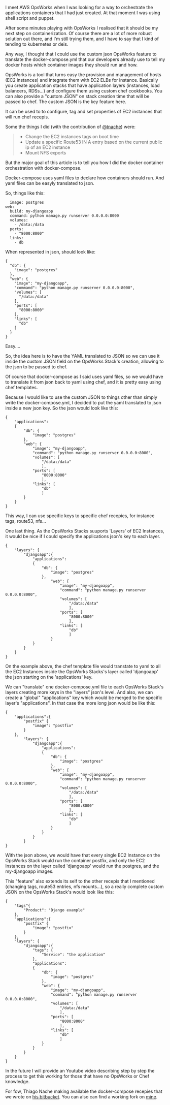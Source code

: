 
I meet AWS OpsWorks when I was looking for a way to orchestrate the applications containers that I had just created. At that moment I was using shell script and puppet. 

After some minutes playing with OpsWorks I realised that it should be my next step on containerization. Of course there are a lot of more robust solution out there, and I'm still trying them, and I have to say that I kind of tending to kubernetes or deis.

Any way, I thought that I could use the custom json OpsWorks feature to translate the docker-compose.yml that our developers already use to tell my docker hosts which container images they should run and how.

OpsWorks is a tool that turns easy the provision and management of hosts (EC2 instances) and integrate them with EC2 ELBs for instance. Basically you create application stacks that have application layers (instances, load balancers, RDSs…) and configure them using custom chef cookbooks. You can also provide a "custom JSON" on stack creation time that will be passed to chef. 
The custom JSON is the key feature here.

It can be used to to configure, tag and set properties of EC2 instances that will run chef recepis.

Some the things I did (with the contribution of [@tnache](https://bitbucket.org/tnache/opsworks-recipes)) were: 

>- Change the EC2 instances tags on boot time
>- Update a specific Route53 IN A entry based on the current public ip of an EC2 instance
>- Mount NFS exports

But the major goal of this article is to tell you how I did the docker
container orchestration with docker-compose.

Docker-compose uses yaml files to declare how containers should run. And
yaml files can be easyly translated to json.

So, things like this:

```db:
  image: postgres
web:
  build: my-djangoapp
  command: python manage.py runserver 0.0.0.0:8000
  volumes:
    - /data:/data
  ports:
    - "8000:8000"
  links:
    - db
```

When represented in json, should look like:

```
{
  "db": {
    "image": "postgres"
  },
  "web": {
    "image": "my-djangoapp",
    "command": "python manage.py runserver 0.0.0.0:8000",
    "volumes": [
      "/data:/data"
    ],
    "ports": [
      "8000:8000"
    ],
    "links": [
      "db"
    ]
  }
}
```

Easy....


So, the idea here is to have the YAML translated to JSON so we can use
it inside the custom JSON field on the OpsWorks Stack's creation,
allowing to the json to be passed to chef.

Of course that docker-compose as I said uses yaml files, so we would
have to translate it from json back to yaml using chef, and it is pretty
easy using chef templates.

Because I would like to use the custom JSON to things other than simply
write the docker-compose.yml, I decided to put the yaml translated to
json inside a new json key. So the json would look like this:

```
{
    "applications":
    {
        "db": {
            "image": "postgres"
        },
        "web": {
            "image": "my-djangoapp",
            "command": "python manage.py runserver 0.0.0.0:8000",
            "volumes": [
                "/data:/data"
                ],
            "ports": [
                "8000:8000"
                ],
            "links": [
                "db"
                ]
        }
    }
}
```

This way, I can use specific keys to specific chef recepies, for
instance tags, route53, nfs... 

One last thing. As the OpsWorks Stacks suuports 'Layers' of EC2
Instances, it would be nice if I could specify the applications json's
key to each layer.


```
{
    "layers": {
        "djangoapp":{
            "applications":
            {
                "db": {
                    "image": "postgres"
                },
                    "web": {
                        "image": "my-djangoapp",
                        "command": "python manage.py runserver 0.0.0.0:8000",
                        "volumes": [
                            "/data:/data"
                            ],
                        "ports": [
                            "8000:8000"
                            ],
                        "links": [
                            "db"
                            ]
                    }
            }
        }
    }
}
```

On the example above, the chef template file would transtate to yaml to all the EC2
Instances inside the OpsWorks Stacks's layer called 'djangoapp' the json
starting on the 'applications' key.

We can "translate" one docker-compose.yml file to each OpsWorks Stack's
layers creating more keys in the "layers" json's level. And also, we can
create a "global" "applications" key which would be merged to the
specific layer's "applications". In that case the more long json would
be like this:

```
{
    "applications":{
        "postfix" {
            "image": "postfix"
        }
    },
        "layers": {
            "djangoapp":{
                "applications":
                {
                    "db": {
                        "image": "postgres"
                    },
                    "web": {
                        "image": "my-djangoapp",
                        "command": "python manage.py runserver 0.0.0.0:8000",
                        "volumes": [
                            "/data:/data"
                            ],
                        "ports": [
                            "8000:8000"
                            ],
                        "links": [
                            "db"
                            ]
                    }
                }
            }
        }
}
```

With the json above, we would have that every single EC2 Instance  on
the OpsWorks Stack would run the container postfix, and only the EC2
Instances on the layer called 'djangoapp' would run the postgres, and
the my-djangoapp images.

This "feature" also extends its self to the other recepis that I
mentioned (changing tags, route53 entries, nfs mounts...), so a really
complete custom JSON on the OpsWorks Stack's would look like this: 

```
{
    "tags"{
        "Product": "Django example"
    },
    "applications":{
        "postfix" {
            "image": "postfix"
        }
    },
    "layers": {
        "djangoapp":{
            "tags": {
                "Service": "the application"
            },
            "applications":
            {
                "db": {
                    "image": "postgres"
                },
                "web": {
                    "image": "my-djangoapp",
                    "command": "python manage.py runserver 0.0.0.0:8000",
                    "volumes": [
                        "/data:/data"
                        ],
                    "ports": [
                        "8000:8000"
                        ],
                    "links": [
                        "db"
                        ]
                }
            }
        }
    }
}
```

In the future I will provide an Youtube video describing step by step
the process to get this working for those that have no OpsWorks or Chef knowledge. 

For fow, Thiago Nache making available the docker-compose recepies that
we wrote on [his bitbucket](https://bitbucket.org/tnache/opsworks-recipes). You can also can find a working fork on [mine](https://bitbucket.org/fbueno/opsworks-recipes).
